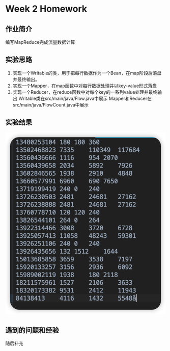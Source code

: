 # Week 2 Homework
## 作业简介
编写MapReduce完成流量数据计算

## 实验思路
1. 实现一个Writable的类，用于把每行数据作为一个Bean，在map阶段后落盘并最终输出。   
2. 实现一个Mapper，在map函数中对每行数据处理并以key-value形式落盘
3. 实现一个Reducer，在reduce函数中对每个key的一系列value处理并最终输出
Writable类在src/main/java/Flow.java中展示
Mapper和Reducer在src/main/java/FlowCount.java中展示


## 实验结果
![实验结果](Result.png)

## 遇到的问题和经验
随后补充
